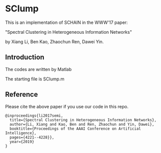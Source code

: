 # SClump
This is an implementation of SCHAIN in the WWW'17 paper:

"Spectral Clustering in Heterogeneous Information Networks" 

by Xiang Li, Ben Kao, Zhaochun Ren, Dawei Yin.

## Introduction

The codes are written by Matlab

The starting file is SClump.m

## Reference

Please cite the above paper if you use our code in this repo.

```
@inproceedings{li2017semi,
  title={Spectral Clustering in Heterogeneous Information Networks},
  author={Li, Xiang and Kao, Ben and Ren, Zhaochun and Yin, Dawei},
  booktitle={Proceedings of the AAAI Conference on Artificial Intelligence},
  pages={4221--4228}},
  year={2019}
}
```


